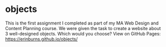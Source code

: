 # objects
This is the first assignment I completed as part of my MA Web Design and Content Planning course. We were given the task to create a website about 3 well-designed objects. Which would you choose?
View on GitHub Pages: https://erinburns.github.io/objects/
